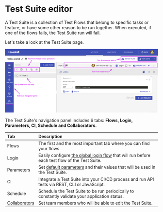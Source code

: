 # Test Suite editor

A Test Suite is a collection of Test Flows that belong to specific tasks or feature, or have some other reason to be run together. When executed, if one of the flows fails, the Test Suite run will fail.

Let's take a look at the Test Suite page.

![](../../.gitbook/assets/screenshot-2021-04-01t151507.447.png)

The Test Suite's navigation panel includes 6 tabs: **Flows, Login, Parameters, CI, Schedule and Collaborators.**

| Tab | Description |
| :--- | :--- |
| Flows | The first and the most important tab where you can find your flows.  |
| Login | Easily configure [the global login flow](https://docs.loadmill.com/api-testing/test-suite-editor/global-login-flow) that will run before each test flow of the Test Suite. |
| Parameters | Set [default parameters](https://docs.loadmill.com/api-testing/test-suite-editor/parameters) and their values that will be used in the Test Suite.  |
| CI | Integrate a Test Suite into your CI/CD process and run API tests via REST, CLI or JavaScript. |
| Schedule | Schedule the Test Suite to be run periodically to constantly validate your application status. |
| [Collaborators](https://docs.loadmill.com/collaboration/test-suite-collaborators-1) | Set team members who will be able to edit the Test Suite. |

#### 

#### 



#### 



#### 



#### 



#### 



#### 









